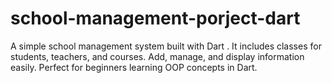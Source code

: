 # school-management-porject-dart
A simple school management system built with Dart . It includes classes for students, teachers, and courses. Add, manage, and display information easily. Perfect for beginners learning OOP concepts in Dart.
